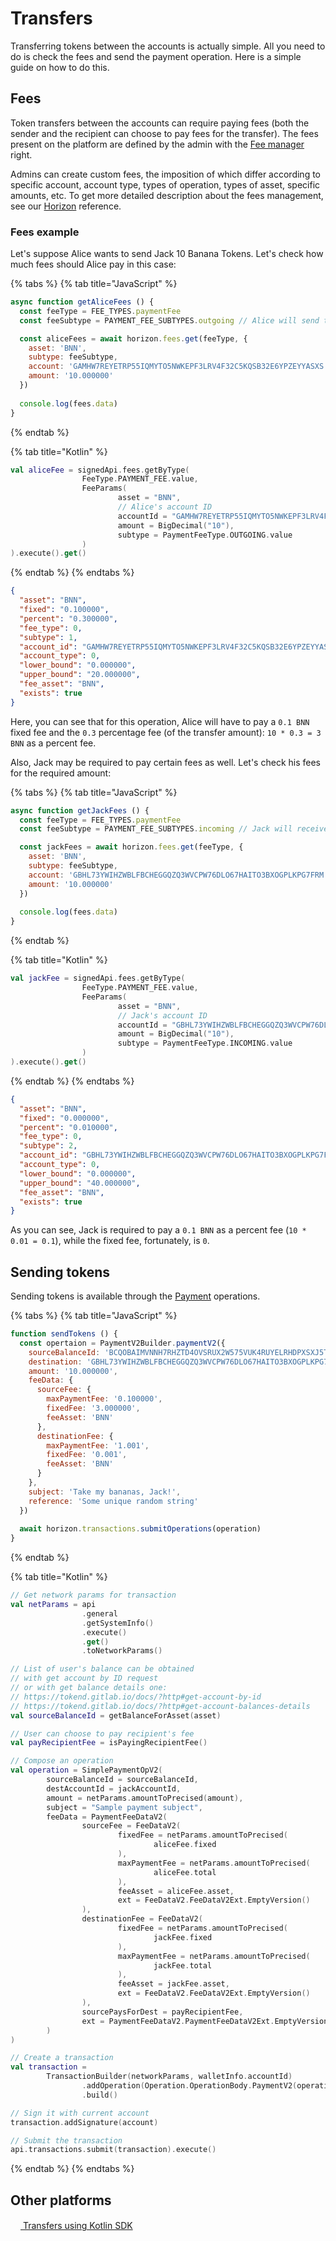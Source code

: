 # Transfers

Transferring tokens between the accounts is actually simple. All you need to do is check the fees and send 
the payment operation. Here is a simple guide on how to do this.

## Fees

Token transfers between the accounts can require paying fees (both the sender and the recipient can choose to pay fees for the transfer). The fees present on the platform are defined by the admin with the [Fee manager][1] right.

Admins can create custom fees, the imposition of which differ according to specific account, account type, types of operation, types of asset, specific amounts, etc. To get more detailed description about the fees management, see our [Horizon][3] reference.

### Fees example

Let's suppose Alice wants to send Jack 10 Banana Tokens. Let's check how much fees should Alice pay in this case:

{% tabs %} {% tab title="JavaScript" %}
```javascript
async function getAliceFees () {
  const feeType = FEE_TYPES.paymentFee
  const feeSubtype = PAYMENT_FEE_SUBTYPES.outgoing // Alice will send this payment

  const aliceFees = await horizon.fees.get(feeType, {
    asset: 'BNN',
    subtype: feeSubtype,
    account: 'GAMHW7REYETRP55IQMYTO5NWKEPF3LRV4F32C5KQSB32E6YPZEYYASXS', // Alice's account ID
    amount: '10.000000'
  })
  
  console.log(fees.data)
}
```
{% endtab %}

{% tab title="Kotlin" %}
```kotlin
val aliceFee = signedApi.fees.getByType(
                FeeType.PAYMENT_FEE.value,
                FeeParams(
                        asset = "BNN",
                        // Alice's account ID
                        accountId = "GAMHW7REYETRP55IQMYTO5NWKEPF3LRV4F32C5KQSB32E6YPZEYYASXS",
                        amount = BigDecimal("10"),
                        subtype = PaymentFeeType.OUTGOING.value
                )
).execute().get()
```
{% endtab %} {% endtabs %}

```json
{
  "asset": "BNN",
  "fixed": "0.100000",
  "percent": "0.300000",
  "fee_type": 0,
  "subtype": 1,
  "account_id": "GAMHW7REYETRP55IQMYTO5NWKEPF3LRV4F32C5KQSB32E6YPZEYYASXS",
  "account_type": 0,
  "lower_bound": "0.000000",
  "upper_bound": "20.000000",
  "fee_asset": "BNN",
  "exists": true
}
```

Here, you can see that for this operation, Alice will have to pay a `0.1 BNN` fixed fee and the `0.3` percentage fee (of the transfer amount): `10 * 0.3 = 3 BNN` as a percent fee.

Also, Jack may be required to pay certain fees as well. Let's check his fees for the required amount:

{% tabs %} {% tab title="JavaScript" %}
```javascript
async function getJackFees () {
  const feeType = FEE_TYPES.paymentFee
  const feeSubtype = PAYMENT_FEE_SUBTYPES.incoming // Jack will receive this payment

  const jackFees = await horizon.fees.get(feeType, {
    asset: 'BNN',
    subtype: feeSubtype,
    account: 'GBHL73YWIHZWBLFBCHEGGQZQ3WVCPW76DLO67HAITO3BXOGPLKPG7FRM', // Jack's account ID
    amount: '10.000000'
  })
  
  console.log(fees.data)
}
```
{% endtab %}

{% tab title="Kotlin" %}
```kotlin
val jackFee = signedApi.fees.getByType(
                FeeType.PAYMENT_FEE.value,
                FeeParams(
                        asset = "BNN",
                        // Jack's account ID
                        accountId = "GBHL73YWIHZWBLFBCHEGGQZQ3WVCPW76DLO67HAITO3BXOGPLKPG7FRM",
                        amount = BigDecimal("10"),
                        subtype = PaymentFeeType.INCOMING.value
                )
).execute().get()
```
{% endtab %} {% endtabs %}


```json
{
  "asset": "BNN",
  "fixed": "0.000000",
  "percent": "0.010000",
  "fee_type": 0,
  "subtype": 2,
  "account_id": "GBHL73YWIHZWBLFBCHEGGQZQ3WVCPW76DLO67HAITO3BXOGPLKPG7FRM",
  "account_type": 0,
  "lower_bound": "0.000000",
  "upper_bound": "40.000000",
  "fee_asset": "BNN",
  "exists": true
}
```

As you can see, Jack is required to pay a `0.1 BNN` as a percent fee (`10 * 0.01 = 0.1`), while the
fixed fee, fortunately, is `0`.

## Sending tokens

Sending tokens is available through the [Payment][4] operations. 

{% tabs %} {% tab title="JavaScript" %}
```javascript
function sendTokens () {
  const opertaion = PaymentV2Builder.paymentV2({
    sourceBalanceId: 'BCQOBAIMVNNH7RHZTD4OVSRUX2W575VUK4RUYELRHDPXSXJ5TMS2BHAV', // Alice's Bananas balance ID
    destination: 'GBHL73YWIHZWBLFBCHEGGQZQ3WVCPW76DLO67HAITO3BXOGPLKPG7FRM', // Jack account ID
    amount: '10.000000',
    feeData: {
      sourceFee: {
        maxPaymentFee: '0.100000',
        fixedFee: '3.000000',
        feeAsset: 'BNN'
      },
      destinationFee: {
        maxPaymentFee: '1.001',
        fixedFee: '0.001',
        feeAsset: 'BNN'
      }
    },
    subject: 'Take my bananas, Jack!',
    reference: 'Some unique random string'
  })
  
  await horizon.transactions.submitOperations(operation)
}
```
{% endtab %}

{% tab title="Kotlin" %}
```kotlin
// Get network params for transaction
val netParams = api
                .general
                .getSystemInfo()
                .execute()
                .get()
                .toNetworkParams()

// List of user's balance can be obtained 
// with get account by ID request
// or with get balance details one:
// https://tokend.gitlab.io/docs/?http#get-account-by-id
// https://tokend.gitlab.io/docs/?http#get-account-balances-details
val sourceBalanceId = getBalanceForAsset(asset)

// User can choose to pay recipient's fee
val payRecipientFee = isPayingRecipientFee()

// Compose an operation
val operation = SimplePaymentOpV2(
        sourceBalanceId = sourceBalanceId,
        destAccountId = jackAccountId,
        amount = netParams.amountToPrecised(amount),
        subject = "Sample payment subject",
        feeData = PaymentFeeDataV2(
                sourceFee = FeeDataV2(
                        fixedFee = netParams.amountToPrecised(
                                aliceFee.fixed
                        ),
                        maxPaymentFee = netParams.amountToPrecised(
                                aliceFee.total
                        ),
                        feeAsset = aliceFee.asset,
                        ext = FeeDataV2.FeeDataV2Ext.EmptyVersion()
                ),
                destinationFee = FeeDataV2(
                        fixedFee = netParams.amountToPrecised(
                                jackFee.fixed
                        ),
                        maxPaymentFee = netParams.amountToPrecised(
                                jackFee.total
                        ),
                        feeAsset = jackFee.asset,
                        ext = FeeDataV2.FeeDataV2Ext.EmptyVersion()
                ),
                sourcePaysForDest = payRecipientFee,
                ext = PaymentFeeDataV2.PaymentFeeDataV2Ext.EmptyVersion()
        )
)

// Create a transaction
val transaction =
        TransactionBuilder(networkParams, walletInfo.accountId)
                .addOperation(Operation.OperationBody.PaymentV2(operation))
                .build()

// Sign it with current account
transaction.addSignature(account)

// Submit the transaction
api.transactions.submit(transaction).execute()
```
{% endtab %} {% endtabs %}

## Other platforms

[<img src="https://kotlinlang.org/assets/images/favicon.ico" height="16"/> Transfers using Kotlin SDK][5]

[1]: /tech/key_entities/signer.md
[3]: https://tokend.gitlab.io/docs/#fees
[4]: /tech/operations/payment.md
[5]: https://github.com/tokend/kotlin-sdk/wiki/Transfers
